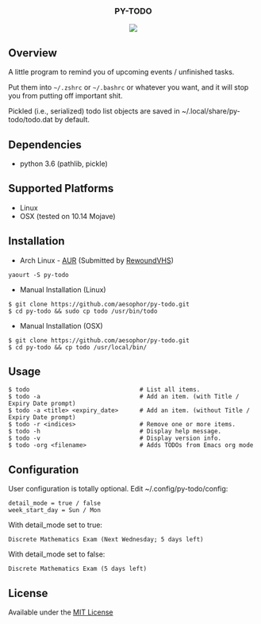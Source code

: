 
<div align="center">
<h3>PY-TODO</h3>
<img src="https://github.com/aesophor/py-todo/raw/master/assets/scrot.png">

</div>

## Overview
A little program to remind you of upcoming events / unfinished tasks.

Put them into `~/.zshrc` or `~/.bashrc` or whatever you want, and it will stop you from
putting off important shit.

Pickled (i.e., serialized) todo list objects are saved in ~/.local/share/py-todo/todo.dat by default.


## Dependencies
* python 3.6 (pathlib, pickle)

## Supported Platforms
* Linux
* OSX (tested on 10.14 Mojave)

## Installation
* Arch Linux - [AUR](https://aur.archlinux.org/packages/py-todo) (Submitted by [RewoundVHS](https://github.com/RewoundVHS))
```
yaourt -S py-todo
```

* Manual Installation (Linux)
```
$ git clone https://github.com/aesophor/py-todo.git
$ cd py-todo && sudo cp todo /usr/bin/todo
```

* Manual Installation (OSX)
```
$ git clone https://github.com/aesophor/py-todo.git
$ cd py-todo && cp todo /usr/local/bin/
```

## Usage
```
$ todo                               # List all items.
$ todo -a                            # Add an item. (with Title / Expiry Date prompt)
$ todo -a <title> <expiry_date>      # Add an item. (without Title / Expiry Date prompt)
$ todo -r <indices>                  # Remove one or more items.
$ todo -h                            # Display help message.
$ todo -v                            # Display version info.
$ todo -org <filename>               # Adds TODOs from Emacs org mode
```

## Configuration
User configuration is totally optional. Edit ~/.config/py-todo/config:
```
detail_mode = true / false
week_start_day = Sun / Mon
```

With detail_mode set to true:
```
Discrete Mathematics Exam (Next Wednesday; 5 days left)
```

With detail_mode set to false:
```
Discrete Mathematics Exam (5 days left)
```

## License
Available under the [MIT License](https://github.com/aesophor/py-todo/blob/master/LICENSE)
